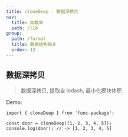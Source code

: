 ```yaml
---
title: cloneDeep - 数据深拷贝
nav:
  title: 函数库
  path: /lib
group:
  path: /format
  title: 数据结构相关
  order: 12
---
```


## 数据深拷贝

> 数据深拷贝, 提取自 lodash, 最小化模块体积

Demo:

```tsx | pure
import { cloneDeep } from 'func-package';

const door = cloneDeep([1, 2, 3, 4, 5]);
console.log(door); // -> [1, 2, 3, 4, 5]
```
